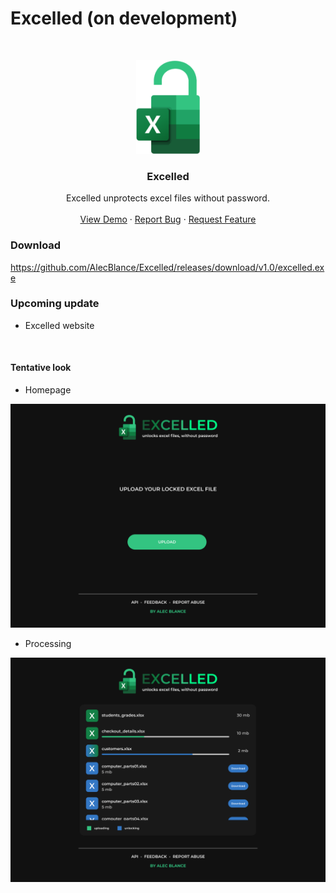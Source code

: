 # Excelled (on development)
<br />
<p align="center">
  <a href="https://github.com/AlecBlance/MarksmenInventory/">
    <img src="docs/logo.png" alt="Logo" height="150">
  </a>

  <h3 align="center">Excelled</h3>

  <p align="center">
    Excelled unprotects excel files without password. 
    <br />
    <br />
    <a href="https://youtu.be/v-O-r5LoX_E">View Demo</a>
    ·
    <a href="https://github.com/AlecBlance/Excelled/issues">Report Bug</a>
    ·
    <a href="https://github.com/AlecBlance/Excelled/issues">Request Feature</a>
  </p>
</p>

### Download
https://github.com/AlecBlance/Excelled/releases/download/v1.0/excelled.exe

### Upcoming update
- Excelled website

<br />

#### Tentative look
- Homepage
<p>
  <img src="docs/default.png" alt="Default web look" width="700">
</p>

- Processing
<p>
  <img src="docs/processing_1.png" alt="Default web look" width="700">
</p>
